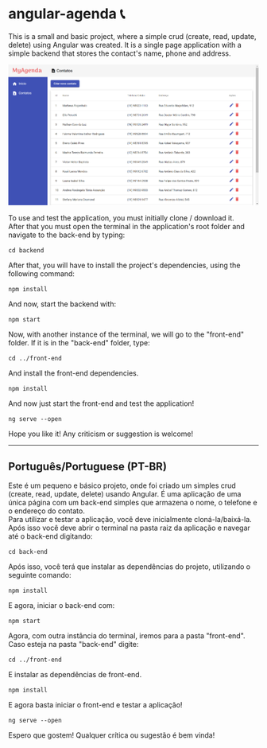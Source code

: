 # angular-agenda 📞

This is a small and basic project, where a simple crud (create, read, update, delete) using Angular was created. It is a single page application with a simple backend that stores the contact's name, phone and address.<br/>

![](./Screenshot.png)

To use and test the application, you must initially clone / download it. <br/>
After that you must open the terminal in the application's root folder and navigate to the back-end by typing:
```
cd backend
```
After that, you will have to install the project's dependencies, using the following command:
```
npm install
```
And now, start the backend with:
```
npm start
```
Now, with another instance of the terminal, we will go to the "front-end" folder. If it is in the "back-end" folder, type:
```
cd ../front-end
```
And install the front-end dependencies.
```
npm install
```
And now just start the front-end and test the application!
```
ng serve --open
```
Hope you like it! Any criticism or suggestion is welcome!<br/>
<hr>

## Português/Portuguese (PT-BR)
Este é um pequeno e básico projeto, onde foi criado um simples crud (create, read, update, delete) usando Angular. É uma aplicação de uma única página com um back-end simples que armazena o nome, o telefone e o endereço do contato.<br/>
Para utilizar e testar a aplicação, você deve inicialmente cloná-la/baixá-la.<br/>
Após isso você deve abrir o terminal na pasta raiz da aplicação e navegar até o back-end digitando:

```
cd back-end
```
Após isso, você terá que instalar as dependências do projeto, utilizando o seguinte comando:
```
npm install
```
E agora, iniciar o back-end com:
```
npm start
```
Agora, com outra instância do terminal, iremos para a pasta "front-end". Caso esteja na pasta "back-end" digite:
```
cd ../front-end
```
E instalar as dependências de front-end.
```
npm install
```
E agora basta iniciar o front-end e testar a aplicação!
```
ng serve --open
```
Espero que gostem! Qualquer crítica ou sugestão é bem vinda!